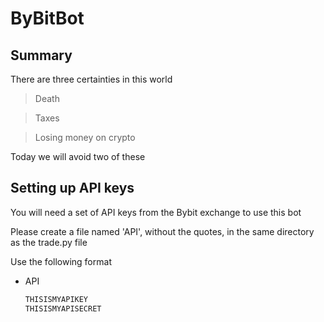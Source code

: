 # ByBitBot
## Summary
There are three certainties in this world

> Death

> Taxes

> Losing money on crypto

Today we will avoid two of these




## Setting up API keys

You will need a set of API keys from the Bybit exchange to use this bot

Please create a file named 'API', without the quotes, in the same directory as the trade.py file

Use the following format
* API
  ```sh
  THISISMYAPIKEY
  THISISMYAPISECRET
  ```

